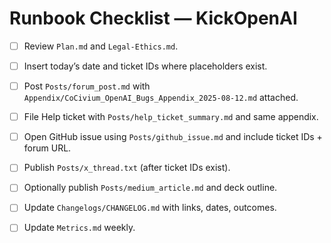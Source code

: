 # Runbook Checklist — KickOpenAI
- [ ] Review `Plan.md` and `Legal-Ethics.md`.
- [ ] Insert today’s date and ticket IDs where placeholders exist.
- [ ] Post `Posts/forum_post.md` with `Appendix/CoCivium_OpenAI_Bugs_Appendix_2025-08-12.md` attached.
- [ ] File Help ticket with `Posts/help_ticket_summary.md` and same appendix.
- [ ] Open GitHub issue using `Posts/github_issue.md` and include ticket IDs + forum URL.
- [ ] Publish `Posts/x_thread.txt` (after ticket IDs exist).
- [ ] Optionally publish `Posts/medium_article.md` and deck outline.
- [ ] Update `Changelogs/CHANGELOG.md` with links, dates, outcomes.
- [ ] Update `Metrics.md` weekly.


